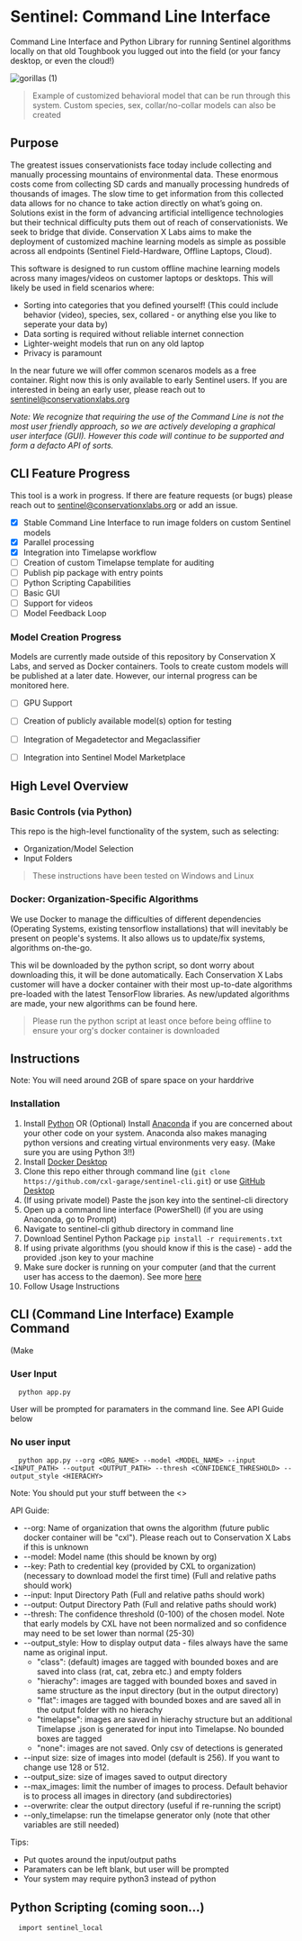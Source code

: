 # Sentinel: Command Line Interface
Command Line Interface and Python Library for running Sentinel algorithms locally on that old Toughbook you lugged out into the field (or your fancy desktop, or even the cloud!)


![gorillas (1)](https://user-images.githubusercontent.com/28448427/159202229-69af38ce-b487-46b4-9bea-53c477d7c5ab.gif)
> Example of customized behavioral model that can be run through this system. Custom species, sex, collar/no-collar models can also be created

## Purpose
The greatest issues conservationists face today include collecting and manually processing mountains of environmental data. These enormous costs come from collecting SD cards and manually processing hundreds of thousands of images. The slow time to get information from this collected data allows for no chance to take action directly on what’s going on. Solutions exist in the form of advancing artificial intelligence technologies but their technical difficulty puts them out of reach of conservationists. We seek to bridge that divide. Conservation X Labs aims to make the deployment of customized machine learning models as simple as possible across all endpoints (Sentinel Field-Hardware, Offline Laptops, Cloud). 

This software is designed to run custom offline machine learning models across many images/videos on customer laptops or desktops. This will likely be used in field scenarios where:
- Sorting into categories that you defined yourself! (This could include behavior (video), species, sex, collared - or anything else you like to seperate your data by)
- Data sorting is required without reliable internet connection
- Lighter-weight models that run on any old laptop
- Privacy is paramount 

In the near future we will offer common scenaros models as a free container. Right now this is only available to early Sentinel users. If you are interested in being an early user, please reach out to sentinel@conservationxlabs.org 

*Note: We recognize that requiring the use of the Command Line is not the most user friendly approach, so we are actively developing a graphical user interface (GUI). However this code will continue to be supported and form a defacto API of sorts.* 



## CLI Feature Progress
This tool is a work in progress. If there are feature requests (or bugs) please reach out to sentinel@conservationxlabs.org or add an issue.

- [x] Stable Command Line Interface to run image folders on custom Sentinel models 
- [x] Parallel processing
- [x] Integration into Timelapse workflow
- [ ] Creation of custom Timelapse template for auditing
- [ ] Publish pip package with entry points
- [ ] Python Scripting Capabilities
- [ ] Basic GUI
- [ ] Support for videos
- [ ] Model Feedback Loop

### Model Creation Progress
Models are currently made outside of this repository by Conservation X Labs, and served as Docker containers. Tools to create custom models will be published at a later date. However, our internal progress can be monitored here.

- [ ] GPU Support
- [ ] Creation of publicly available model(s) option for testing
- [ ] Integration of Megadetector and Megaclassifier
- [ ] Integration into Sentinel Model Marketplace


## High Level Overview

### Basic Controls (via Python)
This repo is the high-level functionality of the system, such as selecting:
- Organization/Model Selection
- Input Folders

>These instructions have been tested on Windows and Linux

### Docker: Organization-Specific Algorithms
We use Docker to manage the difficulties of different dependencies (Operating Systems, existing tensorflow installations) that will inevitably be present on people's systems. It also allows us to update/fix systems, algorithms on-the-go.

This wil be downloaded by the python script, so dont worry about downloading this, it will be done automatically. Each Conservation  X Labs customer will have a docker container with their most up-to-date algorithms pre-loaded with the latest TensorFlow libraries. As new/updated algorithms are made, your new algorithms can be found here.

>Please run the python script at least once before being offline to ensure your org's docker container is downloaded


## Instructions

Note: You will need around 2GB of spare space on your harddrive

### Installation

1. Install [Python](https://www.python.org/downloads/) OR (Optional) Install [Anaconda](https://www.anaconda.com/products/distribution) if you are concerned about your other code on your system. Anaconda also makes managing python versions and creating virtual environments very easy. (Make sure you are using Python 3!!)
2. Install [Docker Desktop](https://www.docker.com/products/docker-desktop/) 
3. Clone this repo either through command line (```git clone https://github.com/cxl-garage/sentinel-cli.git```) or use [GitHub Desktop](https://desktop.github.com/)
4. (If using private model) Paste the json key into the sentinel-cli directory
5. Open up a command line interface (PowerShell) (if you are using Anaconda, go to Prompt) 
6. Navigate to sentinel-cli github directory in command line
7. Download Sentinel Python Package ```pip install -r requirements.txt```
8. If using private algorithms (you should know if this is the case) - add the provided .json key to your machine 
9. Make sure docker is running on your computer (and that the current user has access to the daemon). See more [here](https://docs.docker.com/engine/install/linux-postinstall/)
10. Follow Usage Instructions


## CLI (Command Line Interface) Example Command

(Make
### User Input 
```
  python app.py 
```
User will be prompted for paramaters in the command line. See API Guide below

### No user input
```
  python app.py --org <ORG_NAME> --model <MODEL_NAME> --input <INPUT_PATH> --output <OUTPUT_PATH> --thresh <CONFIDENCE_THRESHOLD> --output_style <HIERACHY>
```

Note: You should put your stuff between the <>

API Guide:

- --org: Name of organization that owns the algorithm (future public docker container will be "cxl"). Please reach out to Conservation X Labs if this is unknown
- --model: Model name (this should be known by org)
- --key: Path to credential key (provided by CXL to organization) (necessary to download model the first time) (Full and relative paths should work)
- --input: Input Directory Path (Full and relative paths should work)
- --output: Output Directory Path (Full and relative paths should work)
- --thresh: The confidence threshold (0-100) of the chosen model. Note that early models by CXL have not been normalized and so confidence may need to be set lower than normal (25-30)
- --output_style: How to display output data - files always have the same name as original input. 
  - "class": (default) images are tagged with bounded boxes and are saved into class (rat, cat, zebra etc.) and empty folders
  - "hierachy": images are tagged with bounded boxes and saved in same structure as the input directory (but in the output directory)
  - "flat": images are tagged with bounded boxes and are saved all in the output folder with no hierachy
  - "timelapse": images are saved in hierachy structure but an additional Timelapse .json is generated for input into Timelapse. No bounded boxes are tagged
  - "none": images are not saved. Only csv of detections is generated
- --input size: size of images into model (default is 256). If you want to change use 128 or 512.
- --output_size: size of images saved to output directory 
- --max_images: limit the number of images to process. Default behavior is to process all images in directory (and subdirectories)
- --overwrite: clear the output directory (useful if re-running the script)
- --only_timelapse: run the timelapse generator only (note that other variables are still needed)


Tips:
- Put quotes around the input/output paths
- Paramaters can be left blank, but user will be prompted 
- Your system may require python3 instead of python



## Python Scripting (coming soon...)
```
  import sentinel_local
```
